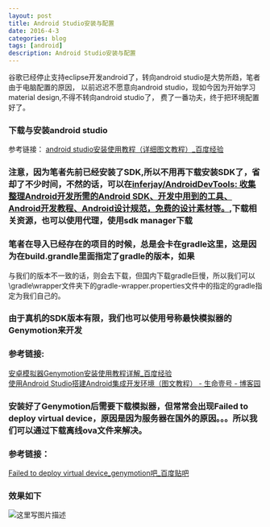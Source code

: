 ```yaml
---
layout: post
title: Android Studio安装与配置
date: 2016-4-3
categories: blog
tags: [android]
description: Android Studio安装与配置
---
```


  谷歌已经停止支持eclipse开发android了，转向android studio是大势所趋，笔者由于电脑配置的原因，
  以前迟迟不愿意向android studio，现如今因为开始学习material design,不得不转向android studio了，
  费了一番功夫，终于把环境配置好了。

### 下载与安装android studio
  参考链接：
  [android studio安装使用教程（详细图文教程）_百度经验](http://jingyan.baidu.com/article/ad310e80a9328a1849f49e30.html)

### 注意，因为笔者先前已经安装了SDK,所以不用再下载安装SDK了，省却了不少时间，不然的话，可以在[inferjay/AndroidDevTools: 收集整理Android开发所需的Android SDK、开发中用到的工具、Android开发教程、Android设计规范，免费的设计素材等。](https://github.com/inferjay/AndroidDevTools),下载相关资源，也可以使用代理，使用sdk manager下载


### 笔者在导入已经存在的项目的时候，总是会卡在gradle这里，这是因为在build.grandle里面指定了gradle的版本，如果
与我们的版本不一致的话，则会去下载，但国内下载gradle巨慢，所以我们可以\gradle\wrapper文件夹下的gradle-wrapper.properties文件中的指定的gradle指定为我们自己的。

### 由于真机的SDK版本有限，我们也可以使用号称最快模拟器的Genymotion来开发

### 参考链接:  
[安卓模拟器Genymotion安装使用教程详解_百度经验](http://jingyan.baidu.com/article/3ea51489e7d8bd52e61bba36.html)  
[使用Android Studio搭建Android集成开发环境（图文教程） - 生命壹号 - 博客园](http://www.cnblogs.com/smyhvae/p/4022844.html)

### 安装好了Genymotion后需要下载模拟器，但常常会出现Failed to deploy virtual device，原因是因为服务器在国外的原因。。。所以我们可以通过下载离线ova文件来解决。   

### 参考链接：  
[Failed to deploy virtual device_genymotion吧_百度贴吧](http://tieba.baidu.com/p/4297513918)

### 效果如下  

![这里写图片描述](http://img.blog.csdn.net/20160403153655621)












